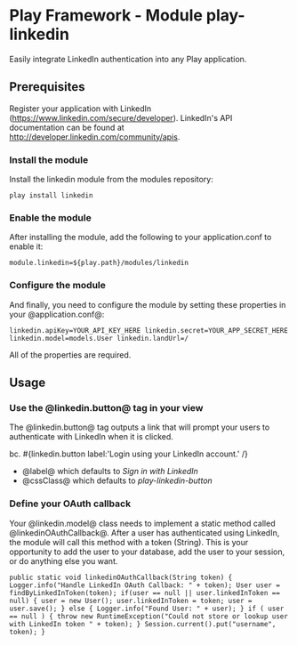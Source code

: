 # Play Framework - Module play-linkedin

Easily integrate LinkedIn authentication into any Play application.


## Prerequisites

Register your application with LinkedIn (https://www.linkedin.com/secure/developer). 
LinkedIn's API documentation can be found at http://developer.linkedin.com/community/apis.


### Install the module

Install the linkedin module from the modules repository:

`
play install linkedin
`

### Enable the module

After installing the module, add the following to your application.conf to enable it:

`
module.linkedin=${play.path}/modules/linkedin
`

### Configure the module

And finally, you need to configure the module by setting these properties in your @application.conf@:

`
linkedin.apiKey=YOUR_API_KEY_HERE
linkedin.secret=YOUR_APP_SECRET_HERE
linkedin.model=models.User
linkedin.landUrl=/
`

All of the properties are required.


## Usage

### Use the @linkedin.button@ tag in your view

The @linkedin.button@ tag outputs a link that will prompt your users to authenticate with LinkedIn when it is clicked.

bc. #{linkedin.button label:'Login using your LinkedIn account.' /}

* @label@ which defaults to *Sign in with LinkedIn*
* @cssClass@ which defaults to *play-linkedin-button*


### Define your OAuth callback

Your @linkedin.model@ class needs to implement a static method called @linkedinOAuthCallback@. After a user has authenticated using LinkedIn, the module will call this method with a token (String). This is your opportunity to add the user to your database, add the user to your session, or do anything else you want.

`
public static void linkedinOAuthCallback(String token) {
	Logger.info("Handle LinkedIn OAuth Callback: " + token);
	User user = findByLinkedInToken(token);
	if(user == null || user.linkedInToken == null) {
		user = new User();
		user.linkedInToken = token;
		user = user.save();
	} else {
		Logger.info("Found User: " + user);
	}
	if ( user == null ) {
		throw new RuntimeException("Could not store or lookup user with LinkedIn token " + token);
	}
	Session.current().put("username", token);
}
`

